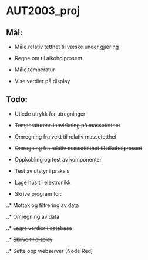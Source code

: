 # AUT2003_proj

## Mål:

* Måle relativ tetthet til væske under gjæring

* Regne om til alkoholprosent

* Måle temperatur

* Vise verdier på display

## Todo:


* ~~Utlede utrykk for utregninger~~

* ~~Temperaturens innvirkning på massetetthet~~

* ~~Omregning fra vekt til relativ massetetthet~~

* ~~Omregning fra relativ massetetthet til alkoholprosent~~

* Oppkobling og test av komponenter

* Test av utstyr i praksis

* Lage hus til elektronikk

* Skrive program for:

..* Mottak og filtrering av data

..* Omregning av data

..* ~~Lagre verdier i database~~

..* ~~Skrive til display~~

..* Sette opp webserver (Node Red)
